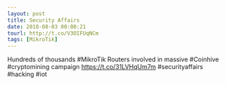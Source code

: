 ```yaml
---
layout: post
title: Security Affairs
date: 2018-08-03 00:00:21
tourl: http://t.co/V3OIFUqNCm
tags: [MikroTik]
---
```

Hundreds of thousands #MikroTik Routers involved in massive #Coinhive #cryptomining campaign
https://t.co/31LVHqUm7m
#securityaffairs #hacking #iot